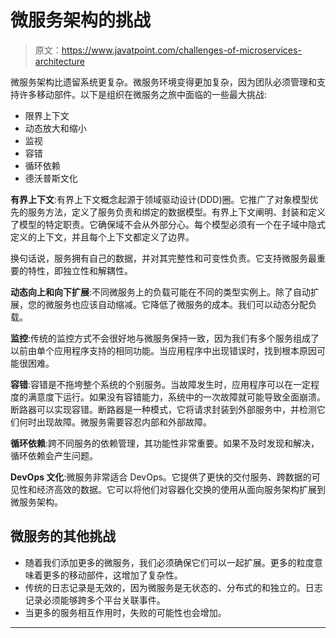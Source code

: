 # 微服务架构的挑战

> 原文：<https://www.javatpoint.com/challenges-of-microservices-architecture>

微服务架构比遗留系统更复杂。微服务环境变得更加复杂，因为团队必须管理和支持许多移动部件。以下是组织在微服务之旅中面临的一些最大挑战:

*   限界上下文
*   动态放大和缩小
*   监视
*   容错
*   循环依赖
*   德沃普斯文化

**有界上下文**:有界上下文概念起源于领域驱动设计(DDD)圈。它推广了对象模型优先的服务方法，定义了服务负责和绑定的数据模型。有界上下文阐明、封装和定义了模型的特定职责。它确保域不会从外部分心。每个模型必须有一个在子域中隐式定义的上下文，并且每个上下文都定义了边界。

换句话说，服务拥有自己的数据，并对其完整性和可变性负责。它支持微服务最重要的特性，即独立性和解耦性。

**动态向上和向下扩展**:不同微服务上的负载可能在不同的类型实例上。除了自动扩展，您的微服务也应该自动缩减。它降低了微服务的成本。我们可以动态分配负载。

**监控**:传统的监控方式不会很好地与微服务保持一致，因为我们有多个服务组成了以前由单个应用程序支持的相同功能。当应用程序中出现错误时，找到根本原因可能很困难。

**容错**:容错是不拖垮整个系统的个别服务。当故障发生时，应用程序可以在一定程度的满意度下运行。如果没有容错能力，系统中的一次故障就可能导致全面崩溃。断路器可以实现容错。断路器是一种模式，它将请求封装到外部服务中，并检测它们何时出现故障。微服务需要容忍内部和外部故障。

**循环依赖**:跨不同服务的依赖管理，其功能性非常重要。如果不及时发现和解决，循环依赖会产生问题。

**DevOps 文化**:微服务非常适合 DevOps。它提供了更快的交付服务、跨数据的可见性和经济高效的数据。它可以将他们对容器化交换的使用从面向服务架构扩展到微服务架构。

## 微服务的其他挑战

*   随着我们添加更多的微服务，我们必须确保它们可以一起扩展。更多的粒度意味着更多的移动部件，这增加了复杂性。
*   传统的日志记录是无效的，因为微服务是无状态的、分布式的和独立的。日志记录必须能够跨多个平台关联事件。
*   当更多的服务相互作用时，失败的可能性也会增加。

* * *